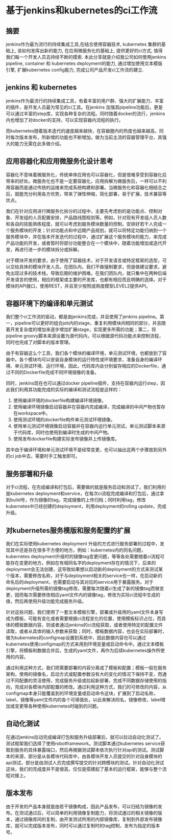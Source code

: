 # 基于jenkins和kubernetes的ci工作流

## 摘要

jenkins作为最为流行的持续集成工具,在结合使用容器技术, kubernetes 集群的基础上, 该如何发挥出新的能力, 在应用微服务化的基础上, 提供更好的ci方式, 值得我们每一个开发人员去持续不断的摸索. 本此分享就是介绍我公司如何使用jenkins pipeline, container 和 kubernetes deployment的能力, 通过增加使用文本模版引擎, 扩展kubernetes config能力, 完成公司产品开发ci工作流的建立.

## jenkins 和 kubernetes

jenkins作为最流行的持续集成工具，有着丰富的用户群、强大的扩展能力、丰富的插件，是开发人员最为常见的ci工具。在jenkins 加强其pipeline功能后，更是可以通过丰富的step库，实现各种复杂的流程。同时随着docker的流行，jenkins内也增加了对docker的支持，可以实现容器内流程的执行。

而kubernetes随着版本迭代的速度越来越快，在容器圈内的热度也越来越高，同时每次版本发布，所新增的功能也不断增加。做为当前主流的容器管理平台，其强大的能力无需在此多做介绍。

## 应用容器化和应用微服务化设计思考

容器化不意味着微服务化，传统单体应用也可以容器化，但是很难享受到容器化后带来的好处。微服务化也不是一定要容器化，应用拆解为微服务后，一样可以不利用容器而是通过传统的运维来完成系统构建和部署。当微服务化和容器化相结合之后，就能充分利用各方优势，带来了弹性伸缩，简化部署，易于扩展，技术兼容等优点。

我们在针对应用进行微服务化拆分的过程中，主要先考虑到的是功能点、控制对象、开发组的人员配置安排，产品路线图规划等。例如，针对现有开发组人员人数和各自的技能熟练程度，就可以考虑到服务模块数量的控制，安排好若干人完成一个服务模块的开发；针对功能点和中远期产品规划，就可以将特定功能归纳到一个服务模块中，并在版本开发迭代的过程中，通过扩展这个服务模块的能力，来完成产品功能的开发，或者暂时将部分功能整合在一个模块中，随着功能增加或迭代开发，再进行进一步的模块拆分或拆解。

对于模块开发的要求，由于使用了容器技术，对于开发语言或特定框架的选型，可以交给具体的模块开发人员。在团队内，我们不做强制要求，但是做建议要求，避免出现过多的技术栈，导致后期的维护困难。在我们团队内，就只集中在两种后端开发语言的使用，相应的框架或主要的开发库，也都有相应而且明确的选择。对于模块的API接口，使用REST，并且至少按照成熟度模型LEVEL2提供API。

## 容器环境下的编译和单元测试

我们整个ci工作流的驱动，都是由jenkins完成，并且使用了jenkins pipeline。第一，pipeline可以更好的组合job内的stage，重复利用模块间相同的部分，并且随着开发复杂度的增加来逐步增加扩展stage，实现更多所需的功能；第二，将pipeline groovy脚本来源设置为源代码内，可以根据源代码功能点来控制流程，同时也完成了对脚本的版本管理。

由于有容器这么个工具，我们各个模块的编译环境，单元测试环境，也都放到了容器中。各个模块均可以安装自身模块的运行特性或环境要求，准备自身的编译环境、单元测试环境、运行环境，因此，代码库内会分别留存相应的Dockerfile，通过不同的Dockerfile完成不同环境镜像的准备。

同时，jenkins现在也可以通过docker pipeline插件，支持在容器内运行step，因此我们利用其功能完成的实际的编译和测试流程是这样的：

1. 使用编译环境的dockerfile构建编译环境镜像。
2. 使用编译环境镜像启动容器并在容器内完成编译，完成编译的中间产物也暂存在workspace中。
3. 使用测试环境的dockerfile构件单元测试环境镜像。
4. 使用单元测试环境镜像启动容器并在容器内运行单元测试，单元测试脚本来源于代码库，同时也使用到编译时生成的中间产物。
5. 使用发布dockerfile构建实际发布镜像并上传镜像库。

其中由于编译环境和单元测试环境不是经常变更，也可以抽出这两个步骤放到另外的ci job中去，需要时手工触发即可。

## 服务部署和升级

对于ci流程，在完成编译和打包后，需要做的就是服务启动和测试了。我们利用的是kubernetes deployment和service，在每次ci流程完成编译和打包后，通过拿到build号，作为镜像的tag，完成镜像的上传归档；同时利用tag，修改kubernetes中已经创建的deployment，利用deployment的rolling update，完成升级。

## 对kubernetes服务模版和服务配置的扩展

我们在实际使用kubernetes deployment 升级的方式进行服务部署的过程中，发现其中还是存在很多不方便的地方。例如：kubernetes内的同名问题，kubernetes deployment升级时的镜像tag变更问题，等等各处需要随着ci流程可能存在变更的地方。例如在有相同名字的deployment存在的情况下，后来的deployment会无法创建，这导致如果想以启动新的deployment的方式来测试某个版本，需要修改名称，对于与deployment相关的service也一样，在启动新的命名后的deployment，也需要启动与其对应的service用于暴露服务。对于deployment升级所需的镜像tag修改，需要每次随着ci生成了新的镜像tag而做变更，因而每次需要修改相应yaml文件内的镜像tag，修改为实际ci流程中生成的值，然后再使用升级功能完成服务升级。

针对这些问题，我们使用了一套文本模板引擎，部署或升级用的yaml文件本身写成为模板，可能有变化或者需要根据ci流程变化的位置，使用模板标识占位，而具体的模板数据内容，则或者通过jenkins的ci流程获取，或者使用特定的配置文件读取，或者从具体的输入参数来获取；同时，模板数据内容，也会在实际部署时，做为kubernetes的configmap设置到系统中，因此数据内容也可以通过kubernetes使用configmap的方式来用到环境变量或启动命令中。通过文本模板引擎，将模板和数据合并后，生成的yaml文件，再作为后续kubernetes操作所使用的内容。

通过利用这种方式，我们把需要部署的内容分离成了模板和配置；模板一般在服务架构，使用的镜像名，启动方式或配置参数没有大的变化的情况下保持不变，而通过不同配置的灵活使用，完成服务升级或拉起新部署，完成不同数据存储使用的指向，完成对各模块内部配置的修改。通过利用这种方式，我们的可修改的内容，从configmap本身只能覆盖到的环境变量或启动命令这块，扩展到了启动名称，label，镜像等yaml文件内的各个可填值处，以此来解决同名，镜像修改，label增加或变更等各种使用kubernetes时碰到的问题。

## 自动化测试

在通过jenkins拉动完成编译打包和服务升级部署后，就可以拉动自动化测试了。测试框架我们选择了使用robotframework。测试脚本通过kubernetes service获取到服务的具体暴露端口，然后再根据测试脚本依次执行针对api的测试。测试脚本的来源，部分是从各模块代码库中，由各模块开发人员提交的针对自身模块的api测试，部分是由测试人员完成撰写提交的针对跨模块的测试。针对自动化测试这块，我们的完成度并不是很高，仅仅是搭建起了基本的运行框架，能够与整个流程对接上。

## 版本发布

由于开发的产品本身就是由若干镜像构成，因此产品发布，可以归结为镜像的发布。在测试通过后，可以简单的利用镜像复制能力，将测试通过的相关镜像的版本，通过镜像库间的复制，由开发测试所用的内部镜像库，复制到外部发布镜像库，就可以完成版本发布，同时可以通过复制时的tag控制，发布为指定的版本号。

